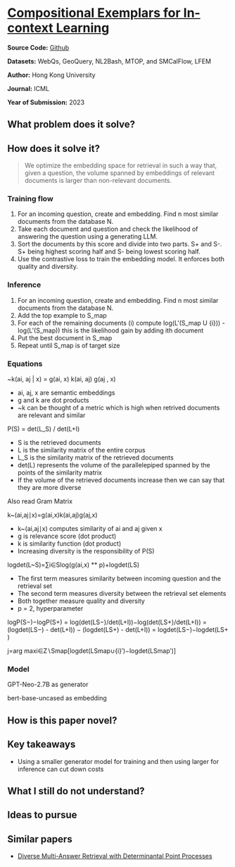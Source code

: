 # [Compositional Exemplars for In-context Learning](https://arxiv.org/abs/2302.05698)

**Source Code:** [Github](https://github.com/HKUNLP/icl-ceil)

**Datasets:** WebQs, GeoQuery, NL2Bash, MTOP, and SMCalFlow, LFEM

**Author:** Hong Kong University

**Journal:** ICML

**Year of Submission:** 2023

## What problem does it solve?

## How does it solve it?

> We optimize the embedding space for retrieval in such a way that, given a question, the volume spanned by embeddings of relevant documents is larger than non-relevant documents.

### Training flow

1. For an incoming question, create and embedding. Find n most similar documents from the database N.
2. Take each document and question and check the likelihood of answering the question using a generating LLM.
3. Sort the documents by this score and divide into two parts. S+ and S-. S+ being highest scoring half and S- being lowest scoring half.
4. Use the contrastive loss to train the embedding model. It enforces both quality and diversity.

### Inference

1. For an incoming question, create and embedding. Find n most similar documents from the database N.
2. Add the top example to S_map
3. For each of the remaining documents (i) compute log(L'(S_map U {i})) - log(L'(S_map)) this is the likelihood gain by adding ith document
4. Put the best document in S_map
5. Repeat until S_map is of target size

### Equations

~k(ai, aj | x) = g(ai, x) k(ai, aj) g(aj , x)

- ai, aj, x are semantic embeddings
- g and k are dot products
- ~k can be thought of a metric which is high when retrived documents are relevant and similar

P(S) = det(L_S) / det(L+I)

- S is the retrieved documents
- L is the similarity matrix of the entire corpus
- L_S is the similarity matrix of the retrieved documents
- det(L) represents the volume of the parallelepiped spanned by the points of the similarity matrix
- If the volume of the retrieved documents increase then we can say that they are more diverse

Also read Gram Matrix

k~(ai,aj∣x)=g(ai,x)k(ai,aj)g(aj,x)

- k~(ai,aj∣x) computes similarity of ai and aj given x
- g is relevance score (dot product)
- k is similarity function (dot product)
- Increasing diversity is the responsibility of P(S)

logdet(L~S​)=∑i∈S​log(g(ai,x) ** p​)+logdet(LS​)

- The first term measures similarity between incoming question and the retrieval set
- The second term measures diversity between the retrieval set elements
- Both together measure quality and diversity
- p = 2, hyperparameter

logP(S−)−logP(S+)
= log(det(LS−​)/det(L+I))​−log(det(LS+​)/det(L+I)​)
= (logdet(LS−​) - det(L+I)) − (logdet(LS+​) - det(L+I))
= logdet(LS−​)−logdet(LS+​)

j=arg maxi∈Z∖Smap​​[logdet(LSmap​∪{i}′​)−logdet(LSmap​′​)]

### Model

GPT-Neo-2.7B as generator

bert-base-uncased as embedding

## How is this paper novel?

## Key takeaways

- Using a smaller generator model for training and then using larger for inference can cut down costs

## What I still do not understand?

## Ideas to pursue

## Similar papers

- [Diverse Multi-Answer Retrieval with Determinantal Point Processes](https://arxiv.org/abs/2211.16029)
